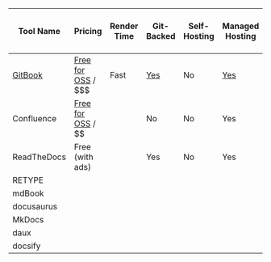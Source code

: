 | Tool Name                          | Pricing                                                                                   | Render Time | Git-Backed                                            | Self-Hosting | Managed Hosting                                        | Desktop Edition | API Interface                                                                        | API Doc Generation Support                       | WYSIWYG Editing | Markdown Editing                                                                                             | Embedded Content                                       | Hierarchial Structure                                             | Templating Support                                                                | Teams & Roles                                                 | Comment Support                                        | Search                                                         | Import From Other Formats                                                              | Export Other Formats                                                                            | Sharable Links                                           | Private Content                                                                      | Internationalization                                                                                                                         | File Uploads                                   | Diagram Editing            | Usage Analytics                                                 | Programmable Content |
| ---------------------------------- | ----------------------------------------------------------------------------------------- | ----------- | ----------------------------------------------------- | ------------ | ------------------------------------------------------ | --------------- | ------------------------------------------------------------------------------------ | ------------------------------------------------ | --------------- | ------------------------------------------------------------------------------------------------------------ | ------------------------------------------------------ | ----------------------------------------------------------------- | --------------------------------------------------------------------------------- | ------------------------------------------------------------- | ------------------------------------------------------ | -------------------------------------------------------------- | -------------------------------------------------------------------------------------- | ----------------------------------------------------------------------------------------------- | -------------------------------------------------------- | ------------------------------------------------------------------------------------ | -------------------------------------------------------------------------------------------------------------------------------------------- | ---------------------------------------------- | -------------------------- | --------------------------------------------------------------- | -------------------- |
| [GitBook](https://www.gitbook.com) | [Free for OSS](https://www.gitbook.com/pricing) / $$$                                     | Fast        | [Yes](https://docs.gitbook.com/integrations/git-sync) | No           | [Yes](https://docs.gitbook.com/hosting/custom-domains) | No              | [Yes](https://developer.gitbook.com)                                                 | [Yes](https://docs.gitbook.com/features/openapi) | Yes             | [Yes](https://docs.gitbook.com/editing-content/markdown)                                                     | [Yes](https://docs.gitbook.com/editing-content/embeds) | [Yes](https://docs.gitbook.com/editing-content/content-structure) | [Yes](https://docs.gitbook.com/getting-started/start-exploring#starter-templates) | [Yes](https://docs.gitbook.com/collaboration/team-management) | [Yes](https://docs.gitbook.com/collaboration/comments) | [Yes](https://docs.gitbook.com/features/multiple-space-search) | [Yes](https://docs.gitbook.com/features/import)                                        | [Yes](https://docs.gitbook.com/features/pdf-export)                                             | [Yes](https://docs.gitbook.com/features/shareable-links) | [Yes](https://docs.gitbook.com/collaboration/team-management/setting-up-permissions) | [Yes](https://docs.gitbook.com/features/internationalization)                                                                                | [Yes](https://docs.gitbook.com/features/files) | No                         | [Yes](https://docs.gitbook.com/features/insights#data-sampling) | No                   |
| Confluence                         | [Free for OSS](https://www.atlassian.com/software/views/open-source-license-request) / $$ |             | No                                                    | No           | Yes                                                    | No              | [Yes](https://developer.atlassian.com/server/confluence/confluence-server-rest-api/) | No (only non-free plugins)                       | Yes             | [Partial](https://confluence.atlassian.com/doc/confluence-wiki-markup-251003035.html) (for embedded content) | Yes                                                    | Yes                                                               | [Yes](https://confluence.atlassian.com/doc/create-a-template-296093779.html)      | Yes                                                           | Yes                                                    | Yes                                                            | [Yes](https://confluence.atlassian.com/doc/import-content-into-confluence-191141.html) | [Yes](https://confluence.atlassian.com/doc/export-content-to-word-pdf-html-and-xml-139475.html) | Yes                                                      | Yes                                                                                  | [No](https://confluence.atlassian.com/confeval/confluence-evaluator-resources/confluence-managing-content-in-multiple-language-translations) | Yes                                            | No (only non-free plugins) | No (non-free plans only)                                        | No                   |
| ReadTheDocs                        | Free (with ads)                                                                           |             | Yes                                                   | No           | Yes                                                    | No              |                                                                                      |                                                  |                 |                                                                                                              |                                                        |                                                                   |                                                                                   |                                                               |                                                        |                                                                |                                                                                        |                                                                                                 |                                                          |                                                                                      |                                                                                                                                              |                                                |                            |                                                                 |                      |
| RETYPE                             |                                                                                           |             |                                                       |              |                                                        |                 |                                                                                      |                                                  |                 |                                                                                                              |                                                        |                                                                   |                                                                                   |                                                               |                                                        |                                                                |                                                                                        |                                                                                                 |                                                          |                                                                                      |                                                                                                                                              |                                                |                            |                                                                 |                      |
| mdBook                             |                                                                                           |             |                                                       |              |                                                        |                 |                                                                                      |                                                  |                 |                                                                                                              |                                                        |                                                                   |                                                                                   |                                                               |                                                        |                                                                |                                                                                        |                                                                                                 |                                                          |                                                                                      |                                                                                                                                              |                                                |                            |                                                                 |                      |
| docusaurus                         |                                                                                           |             |                                                       |              |                                                        |                 |                                                                                      |                                                  |                 |                                                                                                              |                                                        |                                                                   |                                                                                   |                                                               |                                                        |                                                                |                                                                                        |                                                                                                 |                                                          |                                                                                      |                                                                                                                                              |                                                |                            |                                                                 |                      |
| MkDocs                             |                                                                                           |             |                                                       |              |                                                        |                 |                                                                                      |                                                  |                 |                                                                                                              |                                                        |                                                                   |                                                                                   |                                                               |                                                        |                                                                |                                                                                        |                                                                                                 |                                                          |                                                                                      |                                                                                                                                              |                                                |                            |                                                                 |                      |
| daux                               |                                                                                           |             |                                                       |              |                                                        |                 |                                                                                      |                                                  |                 |                                                                                                              |                                                        |                                                                   |                                                                                   |                                                               |                                                        |                                                                |                                                                                        |                                                                                                 |                                                          |                                                                                      |                                                                                                                                              |                                                |                            |                                                                 |                      |
| docsify                            |                                                                                           |             |                                                       |              |                                                        |                 |                                                                                      |                                                  |                 |                                                                                                              |                                                        |                                                                   |                                                                                   |                                                               |                                                        |                                                                |                                                                                        |                                                                                                 |                                                          |                                                                                      |                                                                                                                                              |                                                |                            |                                                                 |                      |